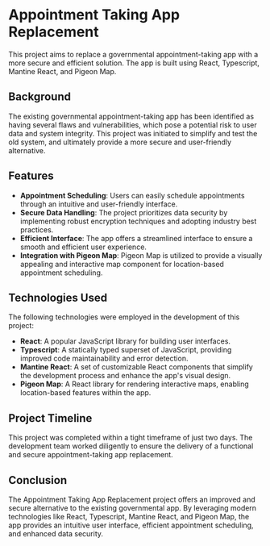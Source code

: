 # Appointment Taking App Replacement

This project aims to replace a governmental appointment-taking app with a more secure and efficient solution. The app is built using React, Typescript, Mantine React, and Pigeon Map.

## Background

The existing governmental appointment-taking app has been identified as having several flaws and vulnerabilities, which pose a potential risk to user data and system integrity. This project was initiated to simplify and test the old system, and ultimately provide a more secure and user-friendly alternative.

## Features

- **Appointment Scheduling**: Users can easily schedule appointments through an intuitive and user-friendly interface.
- **Secure Data Handling**: The project prioritizes data security by implementing robust encryption techniques and adopting industry best practices.
- **Efficient Interface**: The app offers a streamlined interface to ensure a smooth and efficient user experience.
- **Integration with Pigeon Map**: Pigeon Map is utilized to provide a visually appealing and interactive map component for location-based appointment scheduling.

## Technologies Used

The following technologies were employed in the development of this project:

- **React**: A popular JavaScript library for building user interfaces.
- **Typescript**: A statically typed superset of JavaScript, providing improved code maintainability and error detection.
- **Mantine React**: A set of customizable React components that simplify the development process and enhance the app's visual design.
- **Pigeon Map**: A React library for rendering interactive maps, enabling location-based features within the app.

## Project Timeline

This project was completed within a tight timeframe of just two days. The development team worked diligently to ensure the delivery of a functional and secure appointment-taking app replacement.

## Conclusion

The Appointment Taking App Replacement project offers an improved and secure alternative to the existing governmental app. By leveraging modern technologies like React, Typescript, Mantine React, and Pigeon Map, the app provides an intuitive user interface, efficient appointment scheduling, and enhanced data security.
